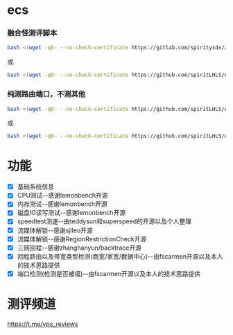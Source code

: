 # ecs

### 融合怪测评脚本

```bash
bash <(wget -qO- --no-check-certificate https://gitlab.com/spiritysdx/za/-/raw/main/ecs.sh)
```

或

```bash
bash <(wget -qO- --no-check-certificate https://github.com/spiritLHLS/ecs/raw/main/ecs.sh)
```

### 纯测路由端口，不测其他

```bash
bash <(wget -qO- --no-check-certificate https://github.com/spiritLHLS/ecs/raw/main/route.sh)
```

或

```bash
bash <(wget -qO- --no-check-certificate https://github.com/spiritLHLS/ecs/raw/main/route.sh)
```

# 功能

- [x] 基础系统信息
- [x] CPU测试--感谢lemonbench开源
- [x] 内存测试--感谢lemonbench开源
- [x] 磁盘IO读写测试--感谢lemonbench开源
- [x] speedtest测速--由teddysun和superspeed的开源以及个人整理
- [x] 流媒体解锁--感谢sjlleo开源
- [x] 流媒体解锁--感谢RegionRestrictionCheck开源
- [x] 三网回程--感谢zhanghanyun/backtrace开源
- [x] 回程路由以及带宽类型检测(商宽/家宽/数据中心)--由fscarmen开源以及本人的技术思路提供
- [x] 端口检测(检测是否被墙)--由fscarmen开源以及本人的技术思路提供

# 测评频道

https://t.me/vps_reviews
